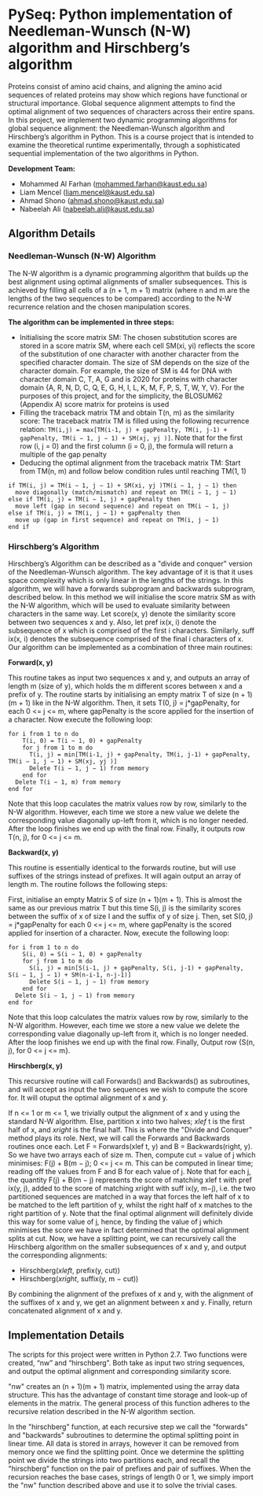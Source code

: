 # PySeq: Python implementation of Needleman-Wunsch (N-W) algorithm and Hirschberg’s algorithm

Proteins consist of amino acid chains, and aligning the amino acid sequences of related proteins may show which regions have functional or structural importance. Global sequence alignment attempts to find the optimal alignment of two sequences of characters across their entire spans. In this project, we implement two dynamic programming algorithms for global sequence alignment: the Needleman-Wunsch algorithm and Hirschberg’s algorithm in Python. This is a course project that is intended to examine the theoretical runtime experimentally, through a sophisticated sequential implementation of the two algorithms in Python. 

**Development Team:**
* Mohammed Al Farhan (mohammed.farhan@kaust.edu.sa)
* Liam Mencel (liam.mencel@kaust.edu.sa)
* Ahmad Shono (ahmad.shono@kaust.edu.sa)
* Nabeelah Ali (nabeelah.ali@kaust.edu.sa)

## Algorithm Details
### Needleman-Wunsch (N-W) Algorithm

The N-W algorithm is a dynamic programming algorithm that builds up the best alignment using optimal alignments of smaller subsequences. This is achieved by filling all cells of a (n + 1, m + 1) matrix (where n and m are the lengths of the two sequences to be compared) according to the N-W recurrence relation and the chosen manipulation scores. 

**The algorithm can be implemented in three steps:**
*  Initialising the score matrix SM: The chosen substitution scores are stored in a score matrix SM, where each cell SM(xi, yi) reflects the score of the substitution of one character with another character from the specified character domain. The size of SM depends on the size of the character domain. For example, the size of SM is 44 for DNA with character domain C, T, A, G and is 2020 for proteins with character domain {A, R, N, D, C, Q, E, G, H, I, L, K, M, F, P, S, T, W, Y, V}. For the purposes of this project, and for the simplicity, the BLOSUM62 (Appendix A) score matrix for proteins is used
*  Filling the traceback matrix TM and obtain T(n, m) as the similarity score: The traceback matrix TM is filled using the following recurrence relation: `TM(i,j) = max[TM(i-1, j) + gapPenalty, TM(i, j-1) + gapPenalty, TM(i − 1, j − 1) + SM(xj, yj )]`. Note that for the first row (i, j = 0) and the first column (i = 0, j), the formula will return a multiple of the gap penalty
*  Deducing the optimal alignment from the traceback matrix TM: Start from TM(n, m) and follow below condition rules until reaching TM(1, 1)
```
if TM(i, j) = TM(i − 1, j − 1) + SM(xi, yj )TM(i − 1, j − 1) then
  move diagonally (match/mismatch) and repeat on TM(i − 1, j − 1)
else if TM(i, j) = TM(i − 1, j) + gapPenalty then
  move left (gap in second sequence) and repeat on TM(i − 1, j)
else if TM(i, j) = TM(i, j − 1) + gapPenalty then
  move up (gap in first sequence) and repeat on TM(i, j − 1)
end if
```
### Hirschberg’s Algorithm

Hirschberg’s Algorithm can be described as a "divide and conquer" version of the Needleman-Wunsch algorithm. The key advantage of it is that it uses space complexity which is only linear in the lengths of the strings. In this algorithm, we will have a forwards subprogram and backwards subprogram, described below. In this method we will initialise the score matrix SM as with the N-W algorithm, which will be used to evaluate similarity between characters in the same way. Let score(x, y) denote the similarity score between two sequences x and y. Also, let pref ix(x, i) denote the subsequence of x which is comprised of the first i characters. Similarly, suff ix(x, i) denotes the subsequence comprised of the final i characters of x. Our algorithm can be implemented as a combination of three main routines:

**Forward(x, y)**

This routine takes as input two sequences x and y, and outputs an array of length m (size of y), which holds the m different scores between x and a prefix of y.
The routine starts by initialising an empty matrix T of size (n + 1)(m + 1) like in the N-W algorithm. Then, it sets T(0, j) = j*gapPenalty, for each 0 <= j <= m, where gapPenalty is the score applied for the insertion of a character. Now execute the following loop:
```
for i from 1 to n do
    T(i, 0) = T(i − 1, 0) + gapPenalty
    for j from 1 to m do
      T(i, j) = min[TM(i-1, j) + gapPenalty, TM(i, j-1) + gapPenalty, TM(i − 1, j − 1) + SM(xj, yj )]
      Delete T(i − 1, j − 1) from memory
    end for
  Delete T(i − 1, m) from memory
end for
```
Note that this loop caculates the matrix values row by row, similarly to the N-W algorithm. However, each time we store a new value we delete the corresponding value diagonally up-left from it, which is no longer needed. After the loop finishes we end up with the final row. Finally, it outputs row T(n, j), for 0 <= j <= m.

**Backward(x, y)**

This routine is essentially identical to the forwards routine, but will use suffixes of the strings instead of prefixes. It will again output an array of length m. The routine follows the following steps:

First, initialise an empty Matrix S of size (n + 1)(m + 1). This is almost the same as our previous matrix T but this time S(i, j) is the similarity scores between the suffix of x of size I and the suffix of y of size j.
Then, set S(0, j) = j*gapPenalty for each 0 <= j <= m, where gapPenalty is the scored applied for insertion of a character.
Now, execute the following loop:
```
for i from 1 to n do
    S(i, 0) = S(i − 1, 0) + gapPenalty
    for j from 1 to m do
      S(i, j) = min[S(i-1, j) + gapPenalty, S(i, j-1) + gapPenalty, S(i − 1, j − 1) + SM(n-i-1, n-j-1)]
      Delete S(i − 1, j − 1) from memory
    end for
  Delete S(i − 1, j − 1) from memory
end for
```
Note that this loop calculates the matrix values row by row, similarly to the N-W algorithm. However, each time we store a new value we delete the corresponding value diagonally up-left from it, which is no longer needed. After the loop finishes we end up with the final row.
Finally, Output row {S(n, j), for 0 <= j <= m}.

**Hirschberg(x, y)**

This recursive routine will call Forwards() and Backwards() as subroutines, and will accept as input the two sequences we wish to compute the score for. It will otuput the optimal alignment of x and y. 

If n <= 1 or m <= 1, we trivially output the alignment of x and y using the standard N-W algorithm. Else, partition x into two halves; *xlef* t is the first half of x, and *xright* is the final half. This is where the "Divide and Conquer" method plays its role. 
Next, we will call the Forwards and Backwards routines once each. Let F = Forwards(xlef t, y) and B = Backwards(right, y). So we have two arrays each of size m. 
Then, compute cut = value of j which minimises: F(j) + B(m − j); 0 <= j <= m. This can be computed in linear time; reading off the values from F and B for each value of j. Note that for each j, the quantity F(j) + B(m − j) represents the score of matching xlef t with pref ix(y, j), added to the score of matching xright with suff ix(y, m−j), i.e. the two partitioned sequences are matched in a way that forces the left half of x to be matched to the left partition of y, whilst the right half of x matches to the right partition of y. Note that the final optimal alignment will definitely divide this way for some value of j, hence, by finding the value of j which minimises the score we have in fact determined that the optimal alignment splits at cut. 
Now, we have a splitting point, we can recursively call the Hirschberg algorithm on the smaller subsequences of x and y, and output the corresponding alignments:

* Hirschberg(*xleft*, prefix(y, cut))
* Hirschberg(*xright*, suffix(y, m − cut))

By combining the alignment of the prefixes of x and y, with the alignment of the suffixes of x and y, we get an alignment between x and y. Finally, return concatenated alignment of x and y.

## Implementation Details

The scripts for this project were written in Python 2.7. Two functions were created, “nw” and “hirschberg”. Both take as input two string sequences, and output the optimal alignment and corresponding similarity score.

"nw" creates an (n + 1)(m + 1) matrix, implemented using the array data structure. This has the advantage of constant time storage and look-up of elements in the matrix. The general process of this function adheres to the recursive relation described in the N-W algorithm section.

In the "hirschberg" function, at each recursive step we call the "forwards" and "backwards" subroutines to determine the optimal splitting point in linear time. All data is stored in arrays, however it can be removed from memory once we find the splitting point. Once we determine the splitting point we divide the strings into two partitions each, and recall the "hirschberg" function on the pair of prefixes and pair of suffixes. When the recursion reaches the base cases, strings of length 0 or 1, we simply import the "nw" function described above and use it to solve the trivial cases.
